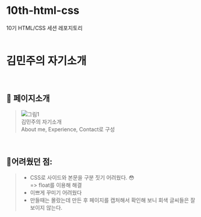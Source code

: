 # 10th-html-css
10기 HTML/CSS 세션 레포지토리   
</br>

김민주의 자기소개
======
</br>

:whale: **페이지소개**
-----
>![그림1](https://user-images.githubusercontent.com/97172766/161788487-c8ef4d67-2b4d-4a43-be75-7c2456f82cd9.png)   
>김민주의 자기소개   
>About me, Experience, Contact로 구성   
>
</br>

:dolphin:**어려웠던 점**:
-----
>+ CSS로 사이드와 본문을 구분 짓기 어려웠다. :flushed:   
>=> float를 이용해 해결   
>+ 이쁘게 꾸미기 어려웠다
>+ 만들때는 몰랐는데 만든 후 페이지를 캡처해서 확인해 보니 회색 글씨들은 잘 보이지 않는다.
